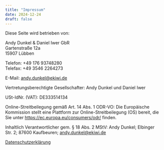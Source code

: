 ```yaml
---
title: "Impressum"
date: 2024-12-24
draft: false
---
```


Diese Seite wird betrieben von:

Andy Dunkel & Daniel Iwer GbR  
Gartenstraße 12a  
15907 Lübben  

Telefon: +49 176 93748280  
Telefax: +49 3546 2264273  

E-Mail: andy.dunkel@ekiwi.de

Vertretungsberechtigte Gesellschafter: Andy Dunkel und Daniel Iwer

USt-IdNr. (VAT): DE333514134

Online-Streitbeilegung gemäß Art. 14 Abs. 1 ODR-VO: Die Europäische Kommission stellt eine Plattform zur Online-Streitbeilegung (OS) bereit, die Sie unter https://ec.europa.eu/consumers/odr/ finden.

Inhaltlich Verantwortlicher gem. § 18 Abs. 2 MStV: Andy Dunkel; Elbinger Str. 2; 87600 Kaufbeuren; andy.dunkel@ekiwi.de

[Datenschutzerklärung](/datenschutz/)


